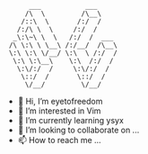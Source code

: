 ```
      ___           ___     
     /\  \         /\__\    
    /::\  \       /:/  /    
   /:/\ \  \     /:/  /     
  _\:\~\ \  \   /:/  /  ___ 
 /\ \:\ \ \__\ /:/__/  /\__\
 \:\ \:\ \/__/ \:\  \ /:/  /
  \:\ \:\__\    \:\  /:/  / 
   \:\/:/  /     \:\/:/  /  
    \::/  /       \::/  /   
     \/__/         \/__/    
```

- 👋 Hi, I’m eyetofreedom
- 👀 I’m interested in Vim
- 🌱 I’m currently learning ysyx
- 💞️ I’m looking to collaborate on ...
- 📫 How to reach me ...

<!---
SnakeHit/SnakeHit is a ✨ special ✨ repository because its `README.md` (this file) appears on your GitHub profile.
You can click the Preview link to take a look at your changes.
--->

